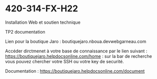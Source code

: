 # 420-314-FX-H22
Installation Web et soutien technique

TP2 documentation

Lien pour la boutique Jaro : boutiquejaro.nboua.devwebgarneau.com

Accéder dirctmenet à votre base de connaissance par le lien suivant : https://boutiquejaro.helpdocsonline.com/home : sur la bar de recherche vous pouvez chercher votre SSH ou votre key de securité. 

Documentation : https://boutiquejaro.helpdocsonline.com/document
